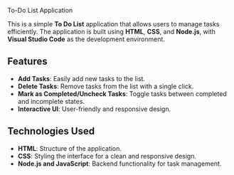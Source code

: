 To-Do List Application

This is a simple **To Do List** application that allows users to manage tasks efficiently. The application is built using **HTML**, **CSS**, and **Node.js**, with **Visual Studio Code** as the development environment.

## Features

- **Add Tasks**: Easily add new tasks to the list.
- **Delete Tasks**: Remove tasks from the list with a single click.
- **Mark as Completed/Uncheck Tasks**: Toggle tasks between completed and incomplete states.
- **Interactive UI**: User-friendly and responsive design.

## Technologies Used

- **HTML**: Structure of the application.
- **CSS**: Styling the interface for a clean and responsive design.
- **Node.js and JavaScript**: Backend functionality for task management.

